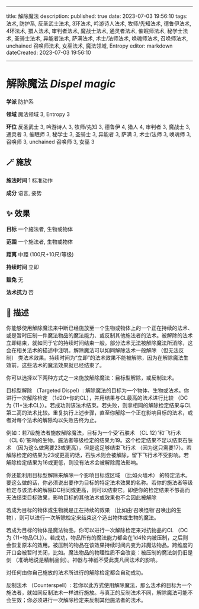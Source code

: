 
---
title: 解除魔法
description: 
published: true
date: 2023-07-03 19:56:10
tags: 法术, 防护系, 反圣武士法术, 3环法术, 吟游诗人法术, 牧师/先知法术, 德鲁伊法术, 4环法术, 猎人法术, 审判者法术, 魔战士法术, 通灵者法术, 催眠师法术, 秘学士法术, 圣骑士法术, 异能者法术, 萨满法术, 术士/法师法术, 唤魂师法术, 召唤师法术, unchained 召唤师法术, 女巫法术, 魔法领域, Entropy
editor: markdown
dateCreated: 2023-07-03 19:56:10

---

# **解除魔法** *Dispel magic*

**学派** 防护系 

**领域** 魔法领域 3, Entropy 3

**环位** 反圣武士 3, 吟游诗人 3, 牧师/先知 3, 德鲁伊 4, 猎人 4, 审判者 3, 魔战士 3, 通灵者 3, 催眠师 3, 秘学士 3, 圣骑士 3, 异能者 3, 萨满 3, 术士/法师 3, 唤魂师 3, 召唤师 3, unchained 召唤师 3, 女巫 3

## 🪄 施放

**施法时间** 1 标准动作

**成分** 语言, 姿势

## ✨ 效果 

**目标** 一个施法者, 生物或物体 

**范围** 一个施法者, 生物或物体

**距离** 中距 (100尺+10尺/等级)  

**持续时间** 立即 

**豁免** 无

**法术抗力** 否

## 📖 描述

你能够使用解除魔法来中断已经施放至一个生物或物体上的一个正在持续的法术、或是暂时压制一件魔法物品的魔法能力、或反制其他施法者的法术。被解除的法术立即结束，就如同于它的持续时间结束一般。部分法术无法被解除魔法所消除，这会在相关法术的描述中注明。解除魔法可以如同解除法术一般解除 （但无法反制） 类法术效果。持续时间为“立即”的法术效果不能被解除，因为在解除魔法生效前，这些法术的魔法效果就已经结束了。

你可以选择以下两种方式之一来施放解除魔法：目标型解除，或反制法术。

目标型解除 （Targeted Dispel）: 解除魔法的目标为一个物体、生物或法术。你进行一次解除检定 （1d20+你的CL），并用结果与CL最高的法术进行比较 （DC为 {11+法术CL}）。若成功则该法术结束。若失败，则拿相同的解除检定结果与CL第二高的法术比较。重复执行上述步骤，直至你解除一个正在影响目标的法术，或者对每个法术的解除均以失败告终为止。

例如：若7级施法者施放解除魔法，目标为一个受‘石肤术 （CL 12）’和‘飞行术 （CL 6）’影响的生物。施法者等级检定的结果为19。这个检定结果不足以结束石肤术 （因为这么做需要23或更高），但是这足够结束飞行术 （因为这只需要17）。若解除检定的结果为23或更高的话，石肤术则会被解除，留下飞行术不受影响。若解除检定结果为16或更低，则没有法术会被解除魔法影响。

你还能利用目标型解除来解除一个影响目标或区域 （比如火墙术） 的特定法术。要这么做的话，你必须说出要作为目标的特定法术效果的名称。若你的施法者等级检定与该法术的解除DC相同或更高，则可以结束它。即便你的检定结果不够高而无法结束目标效果，影响目标的其他法术或效果也不会因此被解除

若成为目标的物体或生物就是正在持续的效果 （比如由‘召唤怪物’召唤出的生物），则可以进行一次解除检定来结束这个造出物体或生物的魔法。

若成为目标的物体是魔法物品，你可以进行一次解除检定来对抗物品的CL （DC为 {11+物品CL}）。若成功，物品所有的魔法能力都会在1d4轮内被压制，之后则会恢复原本的效用。被压制的物品在该效果持续时间内变为非魔法物品。跨维度的开口会被暂时关闭，比如。魔法物品的物理性质不会改变：被压制的魔法剑仍旧是剑 （准确地说是精制品剑）。神器与神祇不受此类凡间法术的影响。

对任何由你自己施放的法术所进行的解除检定都会自动成功。

反制法术 （Counterspell）: 若你以此方式使用解除魔法，那么法术的目标为一个施法者，就如同反制法术一样进行施放。与真正的反制法术不同，解除魔法可能不会生效；你必须进行一次解除检定来反制其他施法者的法术。
    